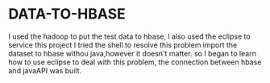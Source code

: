 # DATA-TO-HBASE
I  used the hadoop to put the test data to  hbase, l also used the eclipse to service this project
I tried the shell to resolve this problem import the dataset to hbase withou java,however it doesn't matter. so I began to learn how to use eclipse to deal with this problem, the connection between hbase and javaAPI was built.
